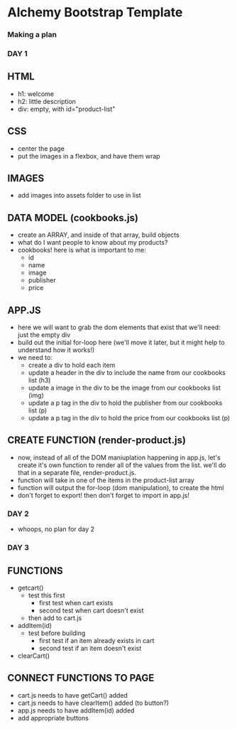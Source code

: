 # Alchemy Bootstrap Template

### Making a plan

### DAY 1
## HTML
* h1: welcome
* h2: little description
* div: empty, with id="product-list"
## CSS
* center the page
* put the images in a flexbox, and have them wrap
## IMAGES
* add images into assets folder to use in list
## DATA MODEL (cookbooks.js)
* create an ARRAY, and inside of that array, build objects
* what do I want people to know about my products? 
* cookbooks! here is what is important to me: 
    * id
    * name
    * image
    * publisher
    <!-- * type of cuisine -->
    * price 
## APP.JS
* here we will want to grab the dom elements that exist that we'll need: just the empty div
* build out the initial for-loop here (we'll move it later, but it might help to understand how it works!)
* we need to: 
    * create a div to hold each item
    * update a header in the div to include the name from our cookbooks list (h3)
    * update a image in the div to be the image from our cookbooks list (img)
    * update a p tag in the div to hold the publisher from our cookbooks list (p)
    * update a p tag in the div to hold the price from our cookbooks list (p)

## CREATE FUNCTION (render-product.js)
* now, instead of all of the DOM maniuplation happening in app.js, let's create it's own function to render all of the values from the list. we'll do that in a separate file, render-product.js.
* function will take in one of the items in the product-list array
* function will output the for-loop (dom manipulation), to create the html 
* don't forget to export! then don't forget to import in app.js! 

### DAY 2
* whoops, no plan for day 2 

### DAY 3
## FUNCTIONS
* getcart()
    * test this first
        * first test when cart exists
        * second test when cart doesn't exist
    * then add to cart.js
* addItem(id)
    * test before building
        * first test if an item already exists in cart
        * second test if an item doesn't exist
* clearCart() 

## CONNECT FUNCTIONS TO PAGE 
* cart.js needs to have getCart() added
* cart.js needs to have clearItem() added (to button?)
* app.js needs to have addItem(id) added
* add appropriate buttons
